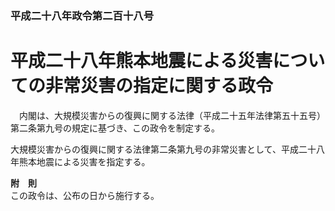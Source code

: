 ### 平成二十八年政令第二百十八号  
# 平成二十八年熊本地震による災害についての非常災害の指定に関する政令  
　内閣は、大規模災害からの復興に関する法律（平成二十五年法律第五十五号）第二条第九号の規定に基づき、この政令を制定する。  
  
大規模災害からの復興に関する法律第二条第九号の非常災害として、平成二十八年熊本地震による災害を指定する。  
  
**附　則**  
この政令は、公布の日から施行する。  
  

